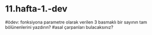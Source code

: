 # 11.hafta-1.-dev
#ödev: fonksiyona parametre olarak verilen 3 basmaklı bir sayının tam bölünenlerini yazdırın?
#asal çarpanları bulacaksınız?
